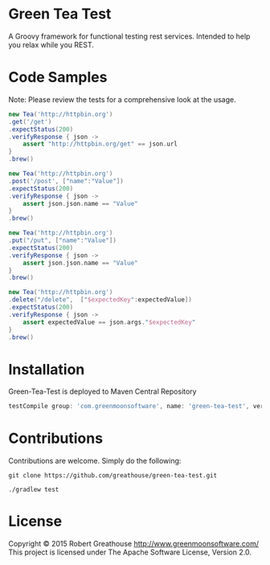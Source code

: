 Green Tea Test
==============
A Groovy framework for functional testing rest services. Intended to help you relax while you REST.


Code Samples
============
Note: Please review the tests for a comprehensive look at the usage.

```groovy
new Tea('http://httpbin.org')
.get('/get')
.expectStatus(200)
.verifyResponse { json ->
	assert "http://httpbin.org/get" == json.url
}
.brew()

new Tea('http://httpbin.org')
.post('/post', ["name":"Value"])
.expectStatus(200)
.verifyResponse { json ->
	assert json.json.name == "Value"
}
.brew()

new Tea('http://httpbin.org')
.put("/put", ["name":"Value"])
.expectStatus(200)
.verifyResponse { json ->
	assert json.json.name == "Value"
}
.brew()

new Tea('http://httpbin.org')
.delete("/delete",  ["$expectedKey":expectedValue])
.expectStatus(200)
.verifyResponse { json ->
	assert expectedValue == json.args."$expectedKey"
}
.brew()
```

Installation
============
Green-Tea-Test is deployed to Maven Central Repository
```gradle
testCompile group: 'com.greenmoonsoftware', name: 'green-tea-test', version: '1.0.5'
```

Contributions
=============
Contributions are welcome. Simply do the following:

`git clone https://github.com/greathouse/green-tea-test.git`

`./gradlew test`

License
=======
Copyright © 2015 Robert Greathouse http://www.greenmoonsoftware.com/
This project is licensed under The Apache Software License, Version 2.0.
